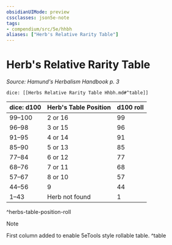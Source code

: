```yaml
---
obsidianUIMode: preview
cssclasses: json5e-note
tags:
- compendium/src/5e/hhbh
aliases: ["Herb's Relative Rarity Table"]
---
```

# Herb's Relative Rarity Table
*Source: Hamund's Herbalism Handbook p. 3* 

`dice: [[Herbs Relative Rarity Table Hhbh.md#^table]]`

| dice: d100 | Herb's Table Position | d100 roll |
|------------|-----------------------|-----------|
| 99–100 | 2 or 16 | 99 |
| 96–98 | 3 or 15 | 96 |
| 91–95 | 4 or 14 | 91 |
| 85–90 | 5 or 13 | 85 |
| 77–84 | 6 or 12 | 77 |
| 68–76 | 7 or 11 | 68 |
| 57–67 | 8 or 10 | 57 |
| 44–56 | 9 | 44 |
| 1–43 | Herb not found | 1 |
^herbs-table-position-roll

> [!note]
> First column added to enable 5eTools style rollable table.
^table